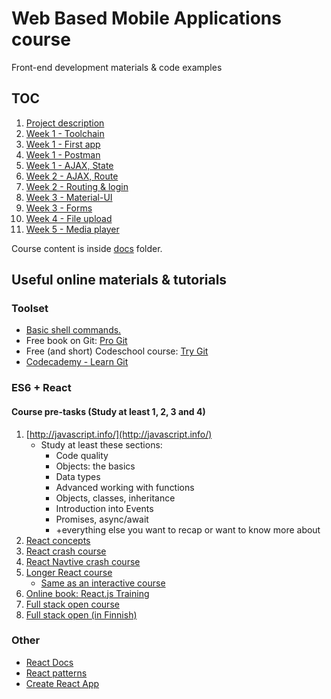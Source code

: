 # Web Based Mobile Applications course

Front-end development materials & code examples

## TOC

1. [Project description](docs/project.md)
1. [Week 1 - Toolchain](docs/w1-toolchain.md)
1. [Week 1 - First app](docs/w1-first-app.md)
1. [Week 1 - Postman](docs/w1-postman.md)
1. [Week 1 - AJAX, State](docs/w1-http.md)
1. [Week 2 - AJAX, Route](docs/w2-http+route.md)
1. [Week 2 - Routing & login](docs/w2-login.md)
1. [Week 3 - Material-UI](docs/w3-Material-UI.md)
1. [Week 3 - Forms](docs/w3-forms.md)
1. [Week 4 - File upload](docs/w4-upload.md)
1. [Week 5 - Media player](docs/w5-player.md)

Course content is inside [docs](docs/) folder.

## Useful online materials & tutorials

### Toolset

- [Basic shell commands.](https://www-xray.ast.cam.ac.uk/~jss/lecture/computing/notes/out/commands_basic/)
- Free book on Git: [Pro Git](http://git-scm.com/book/en/v2)
- Free (and short) Codeschool course: [Try Git](https://www.codeschool.com/courses/try-git)
- [Codecademy - Learn Git](https://www.codecademy.com/learn/learn-git)

### ES6 + React

#### Course pre-tasks (Study at least 1, 2, 3 and 4)

1. [http://javascript.info/](http://javascript.info/)
    - Study at least these sections:
        - Code quality
        - Objects: the basics
        - Data types
        - Advanced working with functions
        - Objects, classes, inheritance
        - Introduction into Events
        - Promises, async/await
        - +everything else you want to recap or want to know more about
1. [React concepts](https://medium.freecodecamp.org/all-the-fundamental-react-js-concepts-jammed-into-this-single-medium-article-c83f9b53eac2)
1. [React crash course](https://www.youtube.com/watch?v=sBws8MSXN7A)
1. [React Navtive crash course](https://www.youtube.com/watch?v=mkualZPRZCs&t=1116s)
1. [Longer React course](https://www.youtube.com/watch?v=DLX62G4lc44&t=435s)
    * [Same as an interactive course](https://scrimba.com/g/glearnreact)
1. [Online book: React.js Training](https://rangle-io.gitbooks.io/react-training/content/)
1. [Full stack open course](https://fullstackopen.com/en/)
1. [Full stack open (in Finnish)](https://fullstackopen.com/)

### Other

- [React Docs](https://reactjs.org/)
- [React patterns](https://reactpatterns.com/)
- [Create React App](https://github.com/facebook/create-react-app)
